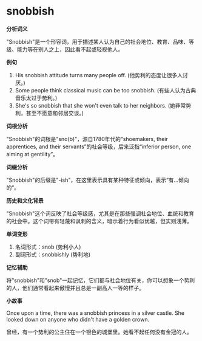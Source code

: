 # snobbish

**分析词义**

  

"Snobbish"是一个形容词，用于描述某人认为自己的社会地位、教育、品味、等级、能力等在别人之上，因此看不起或轻视他人。

  

**例句**

  

1.  His snobbish attitude turns many people off. (他势利的态度让很多人讨厌。)
2.  Some people think classical music can be too snobbish. (有些人认为古典音乐太过于势利。)
3.  She's so snobbish that she won't even talk to her neighbors. (她非常势利，甚至不愿意和邻居交谈。)

  

**词根分析**

  

"Snobbish"的词根是"sno(b)"，源自1780年代的“shoemakers, their apprentices, and their servants”的社会等级，后来泛指“inferior person, one aiming at gentility”。

  

**词缀分析**

  

"Snobbish"的后缀是"-ish"，在这里表示具有某种特征或倾向，表示“有…倾向的”。

  

**历史和文化背景**

  

"Snobbish"这个词反映了社会等级感，尤其是在那些强调社会地位、血统和教育的社会中。这个词带有轻蔑和讽刺的含义，暗示着行为看似优越，但实则浅薄。

  

**单词变形**

  

1.  名词形式：snob (势利小人)
2.  副词形式：snobbishly (势利地)

  

**记忆辅助**

  

将"snobbish"和"snob"一起记忆，它们都与社会地位有关，你可以想象一个势利的人，他们通常看起来傲慢并且总是一副高人一等的样子。

  

**小故事**

  

Once upon a time, there was a snobbish princess in a silver castle. She looked down on anyone who didn't have a golden crown.

  

曾经，有一个势利的公主住在一个银色的城堡里。她看不起任何没有金冠的人。
